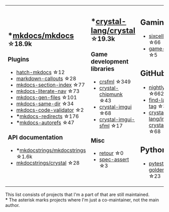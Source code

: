 <table><tr><td>

## **\***[mkdocs/mkdocs](https://github.com/mkdocs/mkdocs) <sup>☆18.9k</sup>

### Plugins

* [hatch-mkdocs](https://github.com/mkdocs/hatch-mkdocs) ☆12
* [markdown-callouts](https://github.com/oprypin/markdown-callouts) ☆28
* [mkdocs-section-index](https://github.com/oprypin/mkdocs-section-index) ☆77
* [mkdocs-literate-nav](https://github.com/oprypin/mkdocs-literate-nav) ☆73
* [mkdocs-gen-files](https://github.com/oprypin/mkdocs-gen-files) ☆101
* [mkdocs-same-dir](https://github.com/oprypin/mkdocs-same-dir) ☆34
* [mkdocs-code-validator](https://github.com/oprypin/mkdocs-code-validator) ☆2
* **\***[mkdocs-redirects](https://github.com/mkdocs/mkdocs-redirects) ☆176
* **\***[mkdocs-autorefs](https://github.com/mkdocstrings/autorefs) ☆47

### API documentation

* **\***[mkdocstrings/mkdocstrings](https://github.com/mkdocstrings/mkdocstrings) ☆1.6k
* [mkdocstrings/crystal](https://github.com/mkdocstrings/crystal) ☆28

</td><td>

## **\***[crystal-lang/crystal](https://github.com/crystal-lang/crystal) <sup>☆19.3k</sup>

### Game development libraries

* [crsfml](https://github.com/oprypin/crsfml) ☆349
* [crystal-chipmunk](https://github.com/oprypin/crystal-chipmunk) ☆43
* [crystal-imgui](https://github.com/oprypin/crystal-imgui) ☆68
* [crystal-imgui-sfml](https://github.com/oprypin/crystal-imgui-sfml) ☆17

### Misc

* [retour](https://github.com/oprypin/retour) ☆0
* [spec-assert](https://github.com/oprypin/spec-assert) ☆3
  
&nbsp;

</td><td>

## Gaming

* [sixcells](https://github.com/oprypin/sixcells) ☆66
* [game-bots](https://github.com/oprypin/game-bots) ☆5

## GitHub

* [nightly.link](https://github.com/oprypin/nightly.link) ☆662
* [find-latest-tag](https://github.com/oprypin/find-latest-tag) ☆35
* [crystal-lang/install-crystal](https://github.com/crystal-lang/install-crystal) ☆68

## Python

* [pytest-golden](https://github.com/oprypin/pytest-golden) ☆23

</tr></table>

This list consists of projects that I'm a part of that are still maintained.  
**\*** The asterisk marks projects where I'm just a co-maintainer, not the main author.
